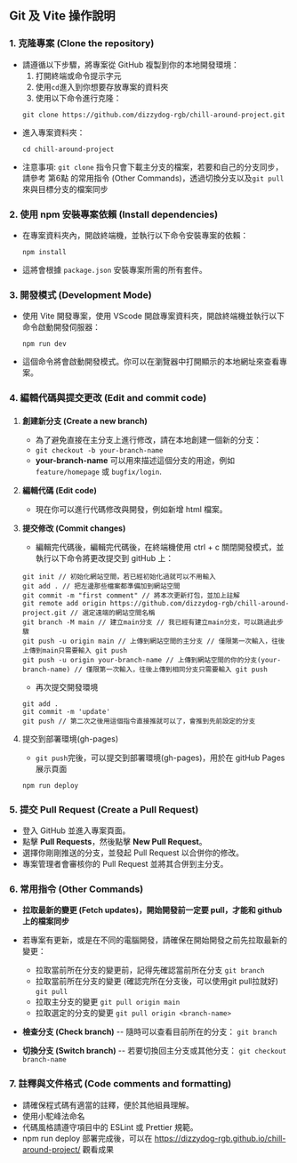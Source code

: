 ## Git 及 Vite 操作說明

### 1\. 克隆專案 (Clone the repository)

- 請遵循以下步驟，將專案從 GitHub 複製到你的本地開發環境：
  1. 打開終端或命令提示字元
  2. 使用`cd`進入到你想要存放專案的資料夾
  3. 使用以下命令進行克隆：
  ```
  git clone https://github.com/dizzydog-rgb/chill-around-project.git
  ```
- 進入專案資料夾：
  ```
  cd chill-around-project
  ```
- 注意事項: `git clone` 指令只會下載主分支的檔案，若要和自己的分支同步，請參考 第6點 的常用指令 (Other Commands)，透過切換分支以及`git pull`來與目標分支的檔案同步

### 2\. 使用 npm 安裝專案依賴 (Install dependencies)

- 在專案資料夾內，開啟終端機，並執行以下命令安裝專案的依賴：
  ```
  npm install
  ```
- 這將會根據 `package.json` 安裝專案所需的所有套件。

### 3\. 開發模式 (Development Mode)

- 使用 Vite 開發專案，使用 VScode 開啟專案資料夾，開啟終端機並執行以下命令啟動開發伺服器：
  ```
  npm run dev
  ```
- 這個命令將會啟動開發模式。你可以在瀏覽器中打開顯示的本地網址來查看專案。

### 4\. 編輯代碼與提交更改 (Edit and commit code)

####

1. **創建新分支 (Create a new branch)**

   - 為了避免直接在主分支上進行修改，請在本地創建一個新的分支：
   - `git checkout -b your-branch-name`
   - **your-branch-name** 可以用來描述這個分支的用途，例如 `feature/homepage` 或 `bugfix/login`.

2. **編輯代碼 (Edit code)**

   - 現在你可以進行代碼修改與開發，例如新增 html 檔案。

3. **提交修改 (Commit changes)**

   - 編輯完代碼後，編輯完代碼後，在終端機使用 ctrl + c 關閉開發模式，並執行以下命令將更改提交到 gitHub 上：

   ```
   git init // 初始化網站空間，若已經初始化過就可以不用輸入
   git add . // 把左邊那些檔案都準備加到網站空間
   git commit -m "first comment" // 將本次更新打包，並加上註解
   git remote add origin https://github.com/dizzydog-rgb/chill-around-project.git // 選定遠端的網站空間名稱
   git branch -M main // 建立main分支 // 我已經有建立main分支，可以跳過此步驟
   git push -u origin main // 上傳到網站空間的主分支 // 僅限第一次輸入，往後上傳到main只需要輸入 git push
   git push -u origin your-branch-name // 上傳到網站空間的你的分支(your-branch-name) // 僅限第一次輸入，往後上傳到相同分支只需要輸入 git push
   ```

   - 再次提交開發環境

   ```
   git add .
   git commit -m 'update'
   git push // 第二次之後用這個指令直接推就可以了，會推到先前設定的分支
   ```

4. 提交到部署環境(gh-pages)
   - `git push`完後，可以提交到部署環境(gh-pages)，用於在 gitHub Pages 展示頁面
   ```
   npm run deploy
   ```

### 5\. 提交 Pull Request (Create a Pull Request)

- 登入 GitHub 並進入專案頁面。
- 點擊 **Pull Requests**，然後點擊 **New Pull Request**。
- 選擇你剛剛推送的分支，並發起 Pull Request 以合併你的修改。
- 專案管理者會審核你的 Pull Request 並將其合併到主分支。

### 6\. 常用指令 (Other Commands)

- **拉取最新的變更 (Fetch updates)，開始開發前一定要 pull，才能和 github 上的檔案同步**
- 若專案有更新，或是在不同的電腦開發，請確保在開始開發之前先拉取最新的變更：
  - 拉取當前所在分支的變更前，記得先確認當前所在分支
  `git branch
`
  - 拉取當前所在分支的變更 (確認完所在分支後，可以使用git pull拉就好)
  ` git pull
`
  - 拉取主分支的變更
  ` git pull origin main
`
  - 拉取選定的分支的變更
  ` git pull origin <branch-name>
`

- **檢查分支 (Check branch)**
  -- 隨時可以查看目前所在的分支：
  `git branch
`

- **切換分支 (Switch branch)**
  -- 若要切換回主分支或其他分支：
  `git checkout branch-name
`

### 7\. 註釋與文件格式 (Code comments and formatting)

- 請確保程式碼有適當的註釋，便於其他組員理解。
- 使用小駝峰法命名
- 代碼風格請遵守項目中的 ESLint 或 Prettier 規範。
- npm run deploy 部署完成後，可以在 https://dizzydog-rgb.github.io/chill-around-project/ 觀看成果
